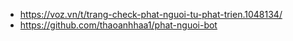 - https://voz.vn/t/trang-check-phat-nguoi-tu-phat-trien.1048134/
- https://github.com/thaoanhhaa1/phat-nguoi-bot
